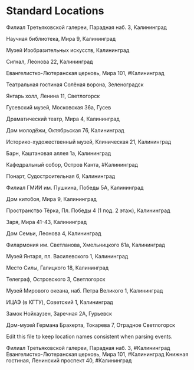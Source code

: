 # Standard Locations

Филиал Третьяковской галереи, Парадная наб. 3, Калининград

Научная библиотека, Мира 9, Калининград

Музей Изобразительных искусств, Калининград

Сигнал, Леонова 22, Калининград

Евангелистко-Лютеранская церковь, Мира 101, #Калининград

Театральная гостиная Солёная ворона, Зеленоградск

Янтарь холл, Ленина 11, Светлогорск

Гусевский музей, Московская 36а, Гусев

Драматический театр, Мира 4, Калининград

Дом молодёжи, Октябрьская 76, Калининград

Историко-художественный музей, Клиническая 21, Калининград

Барн, Каштановая аллея 1а, Калининград

Кафедральный собор, Остров Канта, #Калининград

Понарт, Судостроительная 6, Калининград

Филиал ГМИИ им. Пушкина, Победы 5А, Калининград

Дом китобоя, Мира 9, Калининград 

Пространство Тёрка, Пл. Победы 4 (1 под. 2 этаж), Калининград

Заря, Мира 41-43, Калининград

Дом Семьи, Леонова 4, Калининград

Филармония им. Светланова, Хмельницкого 61а, Калининград

Музей Янтаря, пл. Василевского 1, Калининград

Место Силы, Галицкого 18, Калининград

Телеграф, Островского 3, Светлогорск

Музей Мирового океана, наб. Петра Великого 1, Калининград

ИЦАЭ (в КГТУ), Советский 1, Калининград

Замок Нойхаузен, Заречная 2А, Гурьевск

Дом-музей Германа Брахерта, Токарева 7, Отрадное Светлогорск

Edit this file to keep location names consistent when parsing events.

Филиал Третьяковской галереи, Парадная наб. 3, #Калининград
Евангелистко-Лютеранская церковь, Мира 101, #Калининград
Книжная гостиная, Ленинский проспект 40, #Калининград
